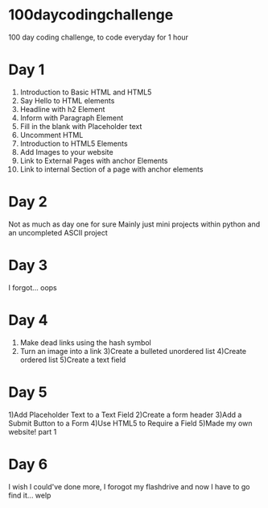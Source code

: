 # 100daycodingchallenge
100 day coding challenge, to code everyday for 1 hour

# Day 1 

1) Introduction to Basic HTML and HTML5
2) Say Hello to HTML elements
3) Headline with h2 Element 
4) Inform with Paragraph Element
5) Fill in the blank with Placeholder text
6) Uncomment HTML
7) Introduction to HTML5 Elements
8) Add Images to your website
9) Link to External Pages with anchor Elements
10) Link to internal Section of a page with anchor elements

# Day 2 
Not as much as day one for sure 
Mainly just mini projects within python and an uncompleted ASCII project

# Day 3
I forgot... oops

# Day 4 

1) Make dead links using the hash symbol
2) Turn an image into a link
3)Create a bulleted unordered list
4)Create ordered list
5)Create a text field

# Day 5 
1)Add Placeholder Text to a Text Field 
2)Create a form header
3)Add a Submit Button to a Form
4)Use HTML5 to Require a Field
5)Made my own website! part 1

# Day 6 
I wish I could've done more, I forogot my flashdrive and now I have to go find it... welp
